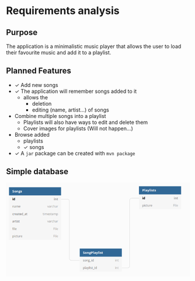 # Requirements analysis

## Purpose

The application is a minimalistic music player that allows the user to load their favourite music and add it to a playlist.

## Planned Features

* ✓ Add new songs
* ✓ The application will remember songs added to it
    * allows the 
        * deletion 
        * editing (name, artist...) of songs
* Combine multiple songs into a playlist
    * Playlists will also have ways to edit and delete them
    * Cover images for playlists (Will not happen...)
* Browse added 
    * playlists
    * ✓ songs
* ✓ A `jar` package can be created with `mvn package`

## Simple database

![Database diagram](./database_diagram.png)
